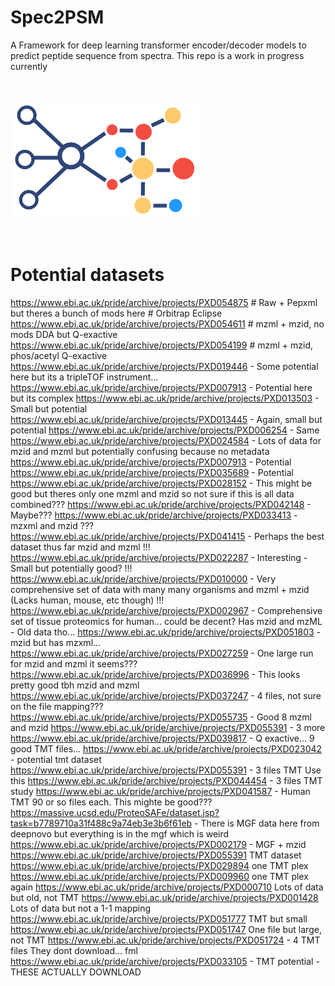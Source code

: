 # Spec2PSM

A Framework for deep learning transformer encoder/decoder models to predict peptide sequence from spectra. 
This repo is a work in progress currently

<br><br>
<img src="./static/spec2PSM.png" alt="logo" width="300" style="display: block; margin: 0;" />
<br><br>


# Potential datasets
https://www.ebi.ac.uk/pride/archive/projects/PXD054875 # Raw + Pepxml but theres a bunch of mods here # Orbitrap Eclipse
https://www.ebi.ac.uk/pride/archive/projects/PXD054611 # mzml + mzid, no mods DDA but Q-exactive
https://www.ebi.ac.uk/pride/archive/projects/PXD054199 # mzml + mzid, phos/acetyl Q-exactive
https://www.ebi.ac.uk/pride/archive/projects/PXD019446 - Some potential here but its a tripleTOF instrument...
https://www.ebi.ac.uk/pride/archive/projects/PXD007913 - Potential here but its complex
https://www.ebi.ac.uk/pride/archive/projects/PXD013503 - Small but potential
https://www.ebi.ac.uk/pride/archive/projects/PXD013445 - Again, small but potential
https://www.ebi.ac.uk/pride/archive/projects/PXD006254 - Same
https://www.ebi.ac.uk/pride/archive/projects/PXD024584 - Lots of data for mzid and mzml but potentially confusing because no metadata
https://www.ebi.ac.uk/pride/archive/projects/PXD007913 - Potential
https://www.ebi.ac.uk/pride/archive/projects/PXD035689 - Potential
https://www.ebi.ac.uk/pride/archive/projects/PXD028152 - This might be good but theres only one mzml and mzid so not sure if this is all data combined???
https://www.ebi.ac.uk/pride/archive/projects/PXD042148 - Maybe???
https://www.ebi.ac.uk/pride/archive/projects/PXD033413 - mzxml and mzid ???
https://www.ebi.ac.uk/pride/archive/projects/PXD041415 - Perhaps the best dataset thus far mzid and mzml !!!
https://www.ebi.ac.uk/pride/archive/projects/PXD022287 - Interesting - Small but potentially good? !!!
https://www.ebi.ac.uk/pride/archive/projects/PXD010000 - Very comprehensive set of data with many many organisms and mzml + mzid (Lacks human, mouse, etc though) !!!
https://www.ebi.ac.uk/pride/archive/projects/PXD002967 - Comprehensive set of tissue proteomics for human... could be decent? Has mzid and mzML - Old data tho...
https://www.ebi.ac.uk/pride/archive/projects/PXD051803 - mzid but has mzxml...
https://www.ebi.ac.uk/pride/archive/projects/PXD027259 - One large run for mzid and mzml it seems???
https://www.ebi.ac.uk/pride/archive/projects/PXD036996 - This looks pretty good tbh mzid and mzml
https://www.ebi.ac.uk/pride/archive/projects/PXD037247 - 4 files, not sure on the file mapping???
https://www.ebi.ac.uk/pride/archive/projects/PXD055735 - Good 8 mzml and mzid
https://www.ebi.ac.uk/pride/archive/projects/PXD055391 - 3 more
https://www.ebi.ac.uk/pride/archive/projects/PXD039817 - Q exactive... 9 good TMT files...
https://www.ebi.ac.uk/pride/archive/projects/PXD023042 - potential tmt dataset
https://www.ebi.ac.uk/pride/archive/projects/PXD055391 - 3 files TMT Use this
https://www.ebi.ac.uk/pride/archive/projects/PXD044454 - 3 files TMT study
https://www.ebi.ac.uk/pride/archive/projects/PXD041587 - Human TMT 90 or so files each. This mighte be good???
https://massive.ucsd.edu/ProteoSAFe/dataset.jsp?task=b7789710a31f488c9a74eb3e3b6f61eb - There is MGF data here from deepnovo but everything is in the mgf which is weird
https://www.ebi.ac.uk/pride/archive/projects/PXD002179 - MGF + mzid
https://www.ebi.ac.uk/pride/archive/projects/PXD055391 TMT dataset 
https://www.ebi.ac.uk/pride/archive/projects/PXD029894 one TMT plex
https://www.ebi.ac.uk/pride/archive/projects/PXD009960 one TMT plex again 
https://www.ebi.ac.uk/pride/archive/projects/PXD000710 Lots of data but old, not TMT
https://www.ebi.ac.uk/pride/archive/projects/PXD001428 Lots of data but not a 1-1 mapping
https://www.ebi.ac.uk/pride/archive/projects/PXD051777 TMT but small
https://www.ebi.ac.uk/pride/archive/projects/PXD051747 One file but large, not TMT
https://www.ebi.ac.uk/pride/archive/projects/PXD051724 - 4 TMT files They dont download... fml
https://www.ebi.ac.uk/pride/archive/projects/PXD033105 - TMT potential - THESE ACTUALLY DOWNLOAD

